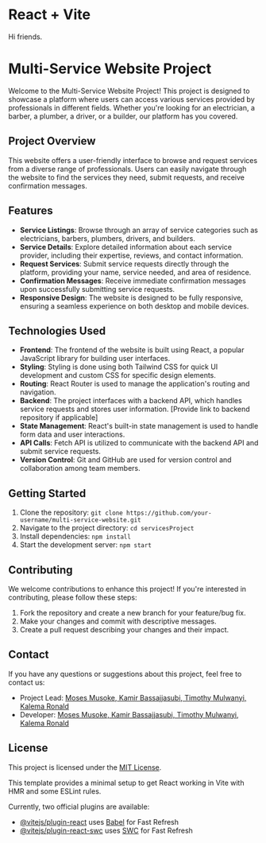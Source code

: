 # React + Vite

Hi friends.

# Multi-Service Website Project

Welcome to the Multi-Service Website Project! This project is designed to showcase a platform where users can access various services provided by professionals in different fields. Whether you're looking for an electrician, a barber, a plumber, a driver, or a builder, our platform has you covered.

## Project Overview

This website offers a user-friendly interface to browse and request services from a diverse range of professionals. Users can easily navigate through the website to find the services they need, submit requests, and receive confirmation messages.

## Features

- **Service Listings**: Browse through an array of service categories such as electricians, barbers, plumbers, drivers, and builders.
- **Service Details**: Explore detailed information about each service provider, including their expertise, reviews, and contact information.
- **Request Services**: Submit service requests directly through the platform, providing your name, service needed, and area of residence.
- **Confirmation Messages**: Receive immediate confirmation messages upon successfully submitting service requests.
- **Responsive Design**: The website is designed to be fully responsive, ensuring a seamless experience on both desktop and mobile devices.

## Technologies Used

- **Frontend**: The frontend of the website is built using React, a popular JavaScript library for building user interfaces.
- **Styling**: Styling is done using both Tailwind CSS for quick UI development and custom CSS for specific design elements.
- **Routing**: React Router is used to manage the application's routing and navigation.
- **Backend**: The project interfaces with a backend API, which handles service requests and stores user information. [Provide link to backend repository if applicable]
- **State Management**: React's built-in state management is used to handle form data and user interactions.
- **API Calls**: Fetch API is utilized to communicate with the backend API and submit service requests.
- **Version Control**: Git and GitHub are used for version control and collaboration among team members.

## Getting Started

1. Clone the repository: `git clone https://github.com/your-username/multi-service-website.git`
2. Navigate to the project directory: `cd servicesProject`
3. Install dependencies: `npm install`
4. Start the development server: `npm start`

## Contributing

We welcome contributions to enhance this project! If you're interested in contributing, please follow these steps:

1. Fork the repository and create a new branch for your feature/bug fix.
2. Make your changes and commit with descriptive messages.
3. Create a pull request describing your changes and their impact.

## Contact

If you have any questions or suggestions about this project, feel free to contact us:

- Project Lead: [Moses Musoke, Kamir Bassajjasubi, Timothy Mulwanyi, Kalema Ronald](mailto:musokemoses72@email.com)
- Developer: [Moses Musoke, Kamir Bassajjasubi, Timothy Mulwanyi, Kalema Ronald](mailto:developer@email.com)

## License

This project is licensed under the [MIT License](LICENSE).

This template provides a minimal setup to get React working in Vite with HMR and some ESLint rules.

Currently, two official plugins are available:

- [@vitejs/plugin-react](https://github.com/vitejs/vite-plugin-react/blob/main/packages/plugin-react/README.md) uses [Babel](https://babeljs.io/) for Fast Refresh
- [@vitejs/plugin-react-swc](https://github.com/vitejs/vite-plugin-react-swc) uses [SWC](https://swc.rs/) for Fast Refresh
